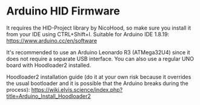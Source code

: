 # Arduino HID Firmware

It requires the HID-Project library by NicoHood, so make sure you install it from your IDE using CTRL+Shift+I.
Suitable for Arduino IDE 1.8.19: 
https://www.arduino.cc/en/software

It's recommended to use an Arduino Leonardo R3 (ATMega32U4) since it does not require a separate USB interface.
You can also use a regular UNO board with Hoodloader2 installed.

Hoodloader2 installation guide (do it at your own risk because it overrides the usual bootloader and it is possible that the Arduino breaks during the process): 
https://wiki.elvis.science/index.php?title=Arduino_Install_Hoodloader2

